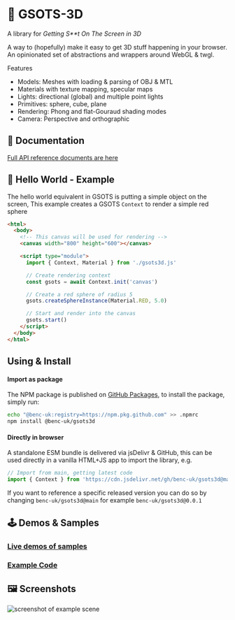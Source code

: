 # 🎨 GSOTS-3D

A library for _Getting S\*\*t On The Screen in 3D_

A way to (hopefully) make it easy to get 3D stuff happening in your browser.  
An opinionated set of abstractions and wrappers around WebGL & twgl.

Features

- Models: Meshes with loading & parsing of OBJ & MTL
- Materials with texture mapping, specular maps
- Lights: directional (global) and multiple point lights
- Primitives: sphere, cube, plane
- Rendering: Phong and flat-Gouraud shading modes
- Camera: Perspective and orthographic

## 📝 Documentation

[Full API reference documents are here](https://code.benco.io/gsots3d/docs/)

## 💬 Hello World - Example

The hello world equivalent in GSOTS is putting a simple object on the screen, This example creates a GSOTS `Context` to render a simple red sphere

```html
<html>
  <body>
    <!-- This canvas will be used for rendering -->
    <canvas width="800" height="600"></canvas>

    <script type="module">
      import { Context, Material } from './gsots3d.js'

      // Create rendering context
      const gsots = await Context.init('canvas')

      // Create a red sphere of radius 5
      gsots.createSphereInstance(Material.RED, 5.0)

      // Start and render into the canvas
      gsots.start()
    </script>
  </body>
</html>
```

## Using & Install

#### Import as package

The NPM package is published on [GitHub Packages](https://github.com/benc-uk/gsots3d/pkgs/npm/gsots3d), to install the package, simply run:

```bash
echo "@benc-uk:registry=https://npm.pkg.github.com" >> .npmrc
npm install @benc-uk/gsots3d
```

#### Directly in browser

A standalone ESM bundle is delivered via jsDelivr & GitHub, this can be used directly in a vanilla HTML+JS app to import the library, e.g.

```js
// Import from main, getting latest code
import { Context } from 'https://cdn.jsdelivr.net/gh/benc-uk/gsots3d@main/dist-bundle/gsots3d.min.js'
```

If you want to reference a specific released version you can do so by changing `benc-uk/gsots3d@main` for example `benc-uk/gsots3d@0.0.1`

## 🕹️ Demos & Samples

### [Live demos of samples](https://code.benco.io/gsots3d/examples/)

### [Example Code](./examples/)

## 🖼️ Screenshots

![screenshot of example scene](https://user-images.githubusercontent.com/14982936/252045019-ae3555c8-4ac1-4b1a-9ff8-b8fb7efa30ff.png)

